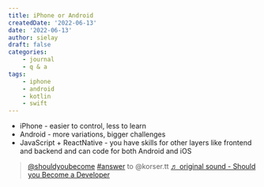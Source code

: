 ```yaml
---
title: iPhone or Android
createdDate: '2022-06-13'
date: '2022-06-13'
author: sielay
draft: false
categories:
    - journal
    - q & a
tags:
    - iphone
    - android
    - kotlin
    - swift
---
```


 * iPhone - easier to control, less to learn
 * Android - more variations, bigger challenges
 * JavaScript + ReactNative - you have skills for other layers like frontend and backend and can code for both Android and iOS

<blockquote class="tiktok-embed" cite="https://www.tiktok.com/@shouldyoubecome/video/7108720684850859269" data-video-id="7108720684850859269" style="max-width: 605px;min-width: 325px;" > <section> <a target="_blank" title="@shouldyoubecome" href="https://www.tiktok.com/@shouldyoubecome">@shouldyoubecome</a> <a title="answer" target="_blank" href="https://www.tiktok.com/tag/answer">#answer</a> to @korser.tt <a target="_blank" title="♬ original sound - Should you Become a Developer" href="https://www.tiktok.com/music/original-sound-7108720678785846021">♬ original sound - Should you Become a Developer</a> </section> </blockquote> <script async src="https://www.tiktok.com/embed.js"></script>